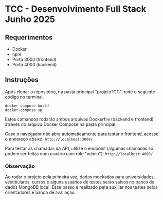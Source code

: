 # TCC - Desenvolvimento Full Stack Junho 2025

## Requerimentos
- Docker
- npm
- Porta 3000 (frontend)
- Porta 4000 (backend)

## Instruções

Após clonar o repositório, na pasta principal "projetoTCC", rode o seguinte código no terminal.
```
docker-compose build
docker-compose up
```

Estes comandos rodarão ambos arquivos Dockerfile (backend e frontend) através do arquivo Docker Compose na pasta principal.

Caso o navegador não abra automaticamente para testar o frontend, acesse o endereço abaixo:
`http://localhost:3000/`

Para testar as chamadas da API, utilize o endpoint (algumas chamadas só podem ser feitas com usuário com role "admin"):
`http://localhost:4000/`

### Observação
Ao rodar o projeto pela primeira vez, dados mockados para universidades, vestibulares, cursos e alguns usuários de testes serão salvos no banco de dados MongoDB local. Esse passo é realizado para auxiliar nos testes pelos orientadores e banca de avaliação.







